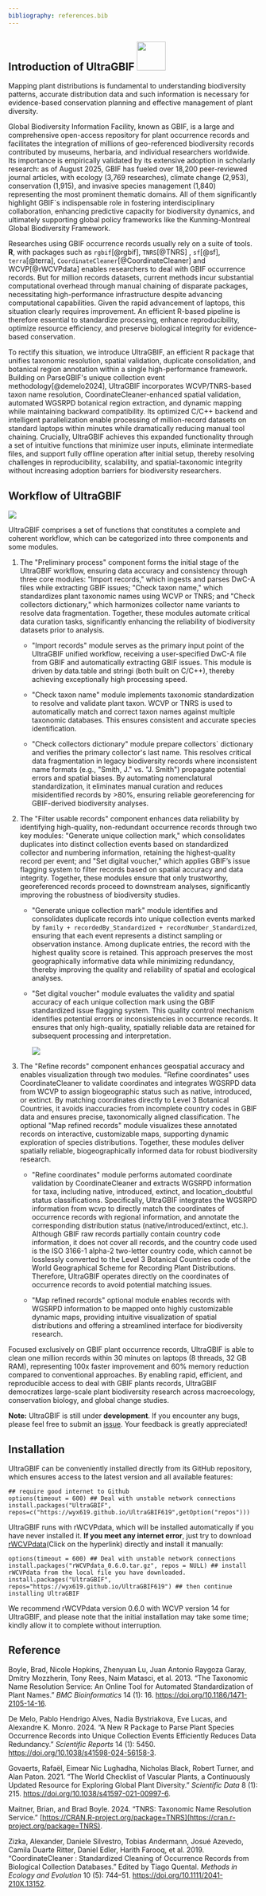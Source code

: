 ```yaml
---
bibliography: references.bib
---
```


## Introduction of **UltraGBIF** <img src="images/logo.png" style="width: 58px;"/>

Mapping plant distributions is fundamental to understanding biodiversity patterns, accurate distribution data and such information is necessary for evidence-based conservation planning and effective management of plant diversity.

Global Biodiversity Information Facility, known as GBIF, is a large and comprehensive open-access repository for plant occurrence records and facilitates the integration of millions of geo-referenced biodiversity records contributed by museums, herbaria, and individual researchers worldwide. Its importance is empirically validated by its extensive adoption in scholarly research: as of August 2025, GBIF has fueled over 18,200 peer-reviewed journal articles, with ecology (3,769 researches), climate change (2,953), conservation (1,915), and invasive species management (1,840) representing the most prominent thematic domains. All of them significantly highlight GBIF\`s indispensable role in fostering interdisciplinary collaboration, enhancing predictive capacity for biodiversity dynamics, and ultimately supporting global policy frameworks like the Kunming-Montreal Global Biodiversity Framework.

Researches using GBIF occurrence records usually rely on a suite of tools. **R**, with packages such as `rgbif`[@rgbif], `TNRS`[@TNRS] , `sf`[@sf], `terra`[@terra], `CoordinateCleaner`[@CoordinateCleaner] and WCVP[@rWCVPdata] enables researchers to deal with GBIF occurrence records. But for million records datasets, current methods incur substantial computational overhead through manual chaining of disparate packages, necessitating high-performance infrastructure despite advancing computational capabilities. Given the rapid advancement of laptops, this situation clearly requires improvement. An efficient R-based pipeline is therefore essential to standardize processing, enhance reproducibility, optimize resource efficiency, and preserve biological integrity for evidence-based conservation.

To rectify this situation, we introduce UltraGBIF, an efficient R package that unifies taxonomic resolution, spatial validation, duplicate consolidation, and botanical region annotation within a single high-performance framework. Building on ParseGBIF's unique collection event methodology[@demelo2024], UltraGBIF incorporates WCVP/TNRS-based taxon name resolution, CoordinateCleaner-enhanced spatial validation, automated WGSRPD botanical region extraction, and dynamic mapping while maintaining backward compatibility. Its optimized C/C++ backend and intelligent parallelization enable processing of million-record datasets on standard laptops within minutes while dramatically reducing manual tool chaining. Crucially, UltraGBIF achieves this expanded functionality through a set of intuitive functions that minimize user inputs, eliminate intermediate files, and support fully offline operation after initial setup, thereby resolving challenges in reproducibility, scalability, and spatial-taxonomic integrity without increasing adoption barriers for biodiversity researchers.

## Workflow of UltraGBIF

![](images/Workflow%20of%20UltraGBIF_01.png)

UltraGBIF comprises a set of functions that constitutes a complete and coherent workflow, which can be categorized into three components and some modules.

1.  The "Preliminary process" component forms the initial stage of the UltraGBIF workflow, ensuring data accuracy and consistency through three core modules: "Import records," which ingests and parses DwC-A files while extracting GBIF issues; "Check taxon name," which standardizes plant taxonomic names using WCVP or TNRS; and "Check collectors dictionary," which harmonizes collector name variants to resolve data fragmentation. Together, these modules automate critical data curation tasks, significantly enhancing the reliability of biodiversity datasets prior to analysis.

    -   "Import records" module serves as the primary input point of the UltraGBIF unified workflow, receiving a user-specified DwC-A file from GBIF and automatically extracting GBIF issues. This module is driven by data.table and stringi (both built on C/C++), thereby achieving exceptionally high processing speed.

    -   "Check taxon name" module implements taxonomic standardization to resolve and validate plant taxon. WCVP or TNRS is used to automatically match and correct taxon names against multiple taxonomic databases. This ensures consistent and accurate species identification.

    -   "Check collectors dictionary" module prepare collectors\` dictionary and verifies the primary collector's last name. This resolves critical data fragmentation in legacy biodiversity records where inconsistent name formats (e.g., "Smith, J." vs. "J. Smith") propagate potential errors and spatial biases. By automating nomenclatural standardization, it eliminates manual curation and reduces misidentified records by \>80%, ensuring reliable georeferencing for GBIF-derived biodiversity analyses.

2.  The "Filter usable records" component enhances data reliability by identifying high-quality, non-redundant occurrence records through two key modules: "Generate unique collection mark," which consolidates duplicates into distinct collection events based on standardized collector and numbering information, retaining the highest-quality record per event; and "Set digital voucher," which applies GBIF’s issue flagging system to filter records based on spatial accuracy and data integrity. Together, these modules ensure that only trustworthy, georeferenced records proceed to downstream analyses, significantly improving the robustness of biodiversity studies.

    -   "Generate unique collection mark" module identifies and consolidates duplicate records into unique collection events marked by `family + recordedBy_Standardized + recordNumber_Standardized`, ensuring that each event represents a distinct sampling or observation instance. Among duplicate entries, the record with the highest quality score is retained. This approach preserves the most geographically informative data while minimizing redundancy, thereby improving the quality and reliability of spatial and ecological analyses.

    -   "Set digital voucher" module evaluates the validity and spatial accuracy of each unique collection mark using the GBIF standardized issue flagging system. This quality control mechanism identifies potential errors or inconsistencies in occurrence records. It ensures that only high-quality, spatially reliable data are retained for subsequent processing and interpretation.

        ![](images/Set%20digital%20voucher.png)

3.  The "Refine records" component enhances geospatial accuracy and enables visualization through two modules. "Refine coordinates" uses CoordinateCleaner to validate coordinates and integrates WGSRPD data from WCVP to assign biogeographic status such as native, introduced, or extinct. By matching coordinates directly to Level 3 Botanical Countries, it avoids inaccuracies from incomplete country codes in GBIF data and ensures precise, taxonomically aligned classification. The optional "Map refined records" module visualizes these annotated records on interactive, customizable maps, supporting dynamic exploration of species distributions. Together, these modules deliver spatially reliable, biogeographically informed data for robust biodiversity research.

    -   "Refine coordinates" module performs automated coordinate validation by CoordinateCleaner and extracts WGSRPD information for taxa, including native, introduced, extinct, and location_doubtful status classifications. Specifically, UltraGBIF integrates the WGSRPD information from wcvp to directly match the coordinates of occurrence records with regional information, and annotate the corresponding distribution status (native/introduced/extinct, etc.). Although GBIF raw records partially contain country code information, it does not cover all records, and the country code used is the ISO 3166-1 alpha-2 two-letter country code, which cannot be losslessly converted to the Level 3 Botanical Countries code of the World Geographical Scheme for Recording Plant Distributions. Therefore, UltraGBIF operates directly on the coordinates of occurrence records to avoid potential matching issues.

    -   "Map refined records" optional module enables records with WGSRPD information to be mapped onto highly customizable dynamic maps, providing intuitive visualization of spatial distributions and offering a streamlined interface for biodiversity research.

Focused exclusively on GBIF plant occurrence records, UltraGBIF is able to clean one million records within 30 minutes on laptops (8 threads, 32 GB RAM), representing 100x faster improvement and 60% memory reduction compared to conventional approaches. By enabling rapid, efficient, and reproducible access to deal with GBIF plants records, UltraGBIF democratizes large-scale plant biodiversity research across macroecology, conservation biology, and global change studies.

**Note:** UltraGBIF is still under **development**. If you encounter any bugs, please feel free to submit an [issue](https://github.com/wyx619/UltraGBIF/issues/new). Your feedback is greatly appreciated!

## Installation

UltraGBIF can be conveniently installed directly from its GitHub repository, which ensures access to the latest version and all available features:

```{r}
## require good internet to Github
options(timeout = 600) ## Deal with unstable network connections
install.packages("UltraGBIF", repos=c("https://wyx619.github.io/UltraGBIF619",getOption("repos")))
```

UltraGBIF runs with rWCVPdata, which will be installed automatically if you have never installed it. **If you meet any internet error**, just try to download [rWCVPdata](https://wyx619.github.io/UltraGBIF619/src/contrib/rWCVPdata_0.6.0.tar.gz)(Click on the hyperlink) directly and install it manually:

```{r}
options(timeout = 600) ## Deal with unstable network connections
install.packages("rWCVPdata_0.6.0.tar.gz", repos = NULL) ## install rWCVPdata from the local file you have downloaded.
install.packages("UltraGBIF", repos="https://wyx619.github.io/UltraGBIF619") ## then continue installing UltraGBIF
```

We recommend rWCVPdata version 0.6.0 with WCVP version 14 for UltraGBIF, and please note that the initial installation may take some time; kindly allow it to complete without interruption.

## Reference

Boyle, Brad, Nicole Hopkins, Zhenyuan Lu, Juan Antonio Raygoza Garay, Dmitry Mozzherin, Tony Rees, Naim Matasci, et al. 2013. “The Taxonomic Name Resolution Service: An Online Tool for Automated Standardization of Plant Names.” *BMC Bioinformatics* 14 (1): 16. <https://doi.org/10.1186/1471-2105-14-16>.

De Melo, Pablo Hendrigo Alves, Nadia Bystriakova, Eve Lucas, and Alexandre K. Monro. 2024. “A New R Package to Parse Plant Species Occurrence Records into Unique Collection Events Efficiently Reduces Data Redundancy.” *Scientific Reports* 14 (1): 5450. <https://doi.org/10.1038/s41598-024-56158-3>.

Govaerts, Rafaël, Eimear Nic Lughadha, Nicholas Black, Robert Turner, and Alan Paton. 2021. “The World Checklist of Vascular Plants, a Continuously Updated Resource for Exploring Global Plant Diversity.” *Scientific Data* 8 (1): 215. <https://doi.org/10.1038/s41597-021-00997-6>.

Maitner, Brian, and Brad Boyle. 2024. “TNRS: Taxonomic Name Resolution Service.” [https://CRAN.R-project.org/package=TNRS](https://cran.r-project.org/package=TNRS).

Zizka, Alexander, Daniele Silvestro, Tobias Andermann, Josué Azevedo, Camila Duarte Ritter, Daniel Edler, Harith Farooq, et al. 2019. “CoordinateCleaner : Standardized Cleaning of Occurrence Records from Biological Collection Databases.” Edited by Tiago Quental. *Methods in Ecology and Evolution* 10 (5): 744–51. <https://doi.org/10.1111/2041-210X.13152>.
